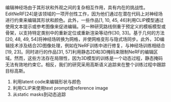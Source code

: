 编辑神经场由于其形状和外观之间的复杂相互作用，具有内在的挑战性。EditNeRF[24]是该领域的一项开创性工作，因为他们通过在潜在代码上对神经场进行约束来编辑其形状和颜色。此外，一些作品[1, 10, 45, 46]利用CLIP模型通过使用文本提示或参考图像来促进编辑。另一种研究路线侧重于预定义的模板模型或骨架，以支持特定类别中的重新定位或重新渲染等动作[30, 33]。基于几何的方法[20, 48, 49, 54]将神经场转换为网格，并使网格变形与隐式场同步。此外，3D编辑技术涉及结合2D图像处理，例如在NeRF训练中进行修复，与神经场训练相结合[19, 23]。同时进行的作品[31, 57]利用静态2D和3D掩码来限制NeRF的编辑区域。然而，这些方法存在局限性，因为3D模型的训练是一个动态过程，静态掩码无法有效地约束它。相反，我们的研究采用高斯语义追踪来在整个训练过程中跟踪目标高斯。
1. 利用latent code来编辑形状与颜色
2. 利用CLIP来使用text prompt或reference image
3. 从static masks到动态追踪
